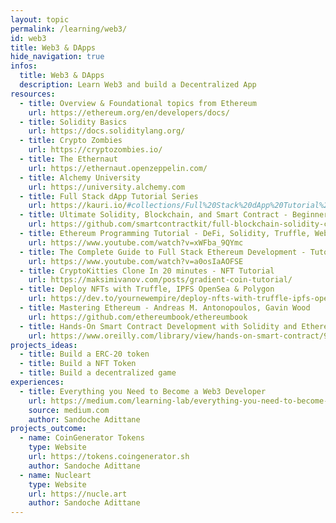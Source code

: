 ```yaml
---
layout: topic
permalink: /learning/web3/
id: web3
title: Web3 & DApps
hide_navigation: true
infos:
  title: Web3 & DApps
  description: Learn Web3 and build a Decentralized App
resources:
  - title: Overview & Foundational topics from Ethereum
    url: https://ethereum.org/en/developers/docs/
  - title: Solidity Basics
    url: https://docs.soliditylang.org/
  - title: Crypto Zombies
    url: https://cryptozombies.io/
  - title: The Ethernaut
    url: https://ethernaut.openzeppelin.com/
  - title: Alchemy University
    url: https://university.alchemy.com
  - title: Full Stack dApp Tutorial Series
    url: https://kauri.io/#collections/Full%20Stack%20dApp%20Tutorial%20Series/full-stack-dapp-tutorial-series-intro/
  - title: Ultimate Solidity, Blockchain, and Smart Contract - Beginner to Expert Full Course - Python Edition
    url: https://github.com/smartcontractkit/full-blockchain-solidity-course-py
  - title: Ethereum Programming Tutorial - DeFi, Solidity, Truffle, Web3.js
    url: https://www.youtube.com/watch?v=xWFba_9QYmc
  - title: The Complete Guide to Full Stack Ethereum Development - Tutorial for Beginners
    url: https://www.youtube.com/watch?v=a0osIaAOFSE
  - title: CryptoKitties Clone In 20 minutes - NFT Tutorial
    url: https://maksimivanov.com/posts/gradient-coin-tutorial/
  - title: Deploy NFTs with Truffle, IPFS OpenSea & Polygon
    url: https://dev.to/yournewempire/deploy-nfts-with-truffle-ipfs-opensea-polygon-5581
  - title: Mastering Ethereum - Andreas M. Antonopoulos, Gavin Wood
    url: https://github.com/ethereumbook/ethereumbook
  - title: Hands-On Smart Contract Development with Solidity and Ethereum - Kevin Solorio, Randall Kanna, David H. Hoover
    url: https://www.oreilly.com/library/view/hands-on-smart-contract/9781492045250/
projects_ideas:
  - title: Build a ERC-20 token
  - title: Build a NFT Token
  - title: Build a decentralized game
experiences:
  - title: Everything you Need to Become a Web3 Developer
    url: https://medium.com/learning-lab/everything-you-need-to-become-a-web3-developer-309dfa71a89f
    source: medium.com
    author: Sandoche Adittane
projects_outcome:
  - name: CoinGenerator Tokens
    type: Website
    url: https://tokens.coingenerator.sh
    author: Sandoche Adittane
  - name: Nucleart
    type: Website
    url: https://nucle.art
    author: Sandoche Adittane
---
```

